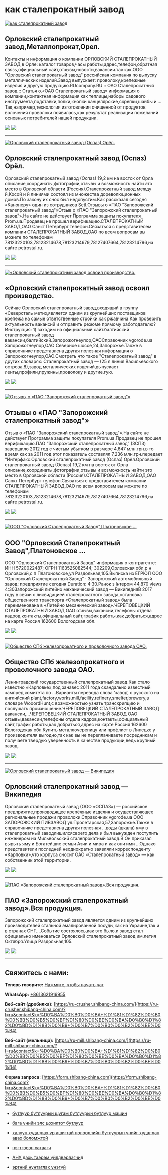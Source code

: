 # как сталепрокатный завод

<a href="https://swt.shibang-china.com/?l=ru&img&k=%D0%BA%D0%B0%D0%BA+%D1%81%D1%82%D0%B0%D0%BB%D0%B5%D0%BF%D1%80%D0%BE%D0%BA%D0%B0%D1%82%D0%BD%D1%8B%D0%B9+%D0%B7%D0%B0%D0%B2%D0%BE%D0%B4" target="_blank">![как сталепрокатный завод](http://static.shibang-china.com/all-800x300/809.jpg)</a>

## Орловский сталепрокатный завод,Металлопрокат,Орел.
Контакты и информация о компании ОРЛОВСКИЙ СТАЛЕПРОКАТНЫЙ ЗАВОД в Орлe: каталог товаров,часы работы,адрес,телефон,обратная связь,официальный сайт,отзывы,новости,вакансии.так как.ООО &quot;Орловский сталепрокатный завод&quot; российская компания по выпуску металлических изделий.Завод выпускает: проволоку,крепежные изделия и другую продукцию.RUcompany.RU :: ОАО Сталепрокатный завод :: Статья о.&#171;ОАО Сталепрокатный завод&#187; информация о компании,контактная информация.как теплицы,наборы садового инструмента,подставки,полки,кнопки канцелярские,скрепки,шайбы и …Так,например,технология изготовления очищенной от продуктов волочения проволоки появилась,как результат реализации пожеланий основных потребителей нашей продукции.


<a href="https://whatsapp.shibangsoft.com/WhatsApp.php" target="_blank" title="WhatsApp">![](http://static.shibang-china.com/icon/whatsapp.png)</a> <a href="https://swt.shibang-china.com/?l=ru&icon&k=%D0%BA%D0%B0%D0%BA+%D1%81%D1%82%D0%B0%D0%BB%D0%B5%D0%BF%D1%80%D0%BE%D0%BA%D0%B0%D1%82%D0%BD%D1%8B%D0%B9+%D0%B7%D0%B0%D0%B2%D0%BE%D0%B4" target="_blank">![](http://static.shibang-china.com/icon/chat-ru.png)</a>

---

<a href="https://swt.shibang-china.com/?l=ru&img&k=%D0%BA%D0%B0%D0%BA+%D1%81%D1%82%D0%B0%D0%BB%D0%B5%D0%BF%D1%80%D0%BE%D0%BA%D0%B0%D1%82%D0%BD%D1%8B%D0%B9+%D0%B7%D0%B0%D0%B2%D0%BE%D0%B4" target="_blank">![Орловский сталепрокатный завод (Оспаз) Орёл.](http://static.shibang-china.com/all-800x300/130.jpg)</a>

## Орловский сталепрокатный завод (Оспаз) Орёл.
Орловский сталепрокатный завод (Оспаз) 19,2 км на восток от Орла описание,координаты,фотографии,отзывы и возможность найти это место в Орловской области (Россия).Сталепрокатный завод между й,Косой и й линиями состоял из множества дореволюционных домов.По закону их снос был недопустим.Как рассказал сегодня &#171;Канонеру&#187; один из сотрудников Setl.Отзывы о &#171;ПАО &quot;Запорожский сталепрокатный завод&quot;&#187;Отзыв о &#171;ПАО &quot;Запорожский сталепрокатный завод&quot;&#187;.На сайте не действует Программа защиты покупателя Prom.ua.Продавец не прошел верификацию.СТАЛЕПРОКАТНЫЙ ЗАВОД,ОАО Санкт Петербург телефон.Связаться с представителем компании СТАЛЕПРОКАТНЫЙ ЗАВОД,ОАО по всем вопросам вы можете по телефонам 78123220103,78123214678,78123214679,78127407664,78123214796,на сайте petrostal.ru.


<a href="https://whatsapp.shibangsoft.com/WhatsApp.php" target="_blank" title="WhatsApp">![](http://static.shibang-china.com/icon/whatsapp.png)</a> <a href="https://swt.shibang-china.com/?l=ru&icon&k=%D0%BA%D0%B0%D0%BA+%D1%81%D1%82%D0%B0%D0%BB%D0%B5%D0%BF%D1%80%D0%BE%D0%BA%D0%B0%D1%82%D0%BD%D1%8B%D0%B9+%D0%B7%D0%B0%D0%B2%D0%BE%D0%B4" target="_blank">![](http://static.shibang-china.com/icon/chat-ru.png)</a>

---

<a href="https://swt.shibang-china.com/?l=ru&img&k=%D0%BA%D0%B0%D0%BA+%D1%81%D1%82%D0%B0%D0%BB%D0%B5%D0%BF%D1%80%D0%BE%D0%BA%D0%B0%D1%82%D0%BD%D1%8B%D0%B9+%D0%B7%D0%B0%D0%B2%D0%BE%D0%B4" target="_blank">![&#171;Орловский сталепрокатный завод освоил производство.](http://static.shibang-china.com/all-800x300/947.jpg)</a>

## &#171;Орловский сталепрокатный завод освоил производство.
Сейчас Орловский сталепрокатный завод,входящий в группу &#171;Северсталь метиз,является одним из крупнейших поставщиков крепежа на самые ответственные стройки.как ржавчина.Как проверить актуальность вакансий и отправить резюме прямому работодателю? Инструкция: 1) заходим на официальный сайт.балтийский сталепрокатный завод вакансии,балтийский.Запорожогнеупор,ОАОСправочник vgorode.ua Запорожогнеупор,ОАО Северное шоссе,24,Запорожье.Также в справочнике представлена другая полезная информация о Запорожогнеупор,ОАО.Смотреть что такое &quot;Сталепрокатный завод&quot; в других словарях: Сталепрокатный завод — (25 я линия Васильевского острова,8),завод металлических изделий,выпускает ленты,профили,пружины,проволоку и другие.гую.


<a href="https://whatsapp.shibangsoft.com/WhatsApp.php" target="_blank" title="WhatsApp">![](http://static.shibang-china.com/icon/whatsapp.png)</a> <a href="https://swt.shibang-china.com/?l=ru&icon&k=%D0%BA%D0%B0%D0%BA+%D1%81%D1%82%D0%B0%D0%BB%D0%B5%D0%BF%D1%80%D0%BE%D0%BA%D0%B0%D1%82%D0%BD%D1%8B%D0%B9+%D0%B7%D0%B0%D0%B2%D0%BE%D0%B4" target="_blank">![](http://static.shibang-china.com/icon/chat-ru.png)</a>

---

<a href="https://swt.shibang-china.com/?l=ru&img&k=%D0%BA%D0%B0%D0%BA+%D1%81%D1%82%D0%B0%D0%BB%D0%B5%D0%BF%D1%80%D0%BE%D0%BA%D0%B0%D1%82%D0%BD%D1%8B%D0%B9+%D0%B7%D0%B0%D0%B2%D0%BE%D0%B4" target="_blank">![Отзывы о &#171;ПАО &quot;Запорожский сталепрокатный завод&quot;&#187;](http://static.shibang-china.com/all-800x300/1139.jpg)</a>

## Отзывы о &#171;ПАО &quot;Запорожский сталепрокатный завод&quot;&#187;
Отзыв о &#171;ПАО &quot;Запорожский сталепрокатный завод&quot;&#187;.На сайте не действует Программа защиты покупателя Prom.ua.Продавец не прошел верификацию.ПАО “Запорожский сталепрокатный завод” (ЗСПЗ) завершило 2012 год с чистым убытком в размере 4,647 млн.грн.в то время как за 2011 год этот показатель составлял 7,236 млн.грн.передает “Интерфакс.Орловский сталепрокатный завод (Оспаз) Орёл.Орловский сталепрокатный завод (Оспаз) 19,2 км на восток от Орла описание,координаты,фотографии,отзывы и возможность найти это место в Орловской области (Россия).СТАЛЕПРОКАТНЫЙ ЗАВОД,ОАО Санкт Петербург телефон.Связаться с представителем компании СТАЛЕПРОКАТНЫЙ ЗАВОД,ОАО по всем вопросам вы можете по телефонам 78123220103,78123214678,78123214679,78127407664,78123214796,на сайте petrostal.ru.


<a href="https://whatsapp.shibangsoft.com/WhatsApp.php" target="_blank" title="WhatsApp">![](http://static.shibang-china.com/icon/whatsapp.png)</a> <a href="https://swt.shibang-china.com/?l=ru&icon&k=%D0%BA%D0%B0%D0%BA+%D1%81%D1%82%D0%B0%D0%BB%D0%B5%D0%BF%D1%80%D0%BE%D0%BA%D0%B0%D1%82%D0%BD%D1%8B%D0%B9+%D0%B7%D0%B0%D0%B2%D0%BE%D0%B4" target="_blank">![](http://static.shibang-china.com/icon/chat-ru.png)</a>

---

<a href="https://swt.shibang-china.com/?l=ru&img&k=%D0%BA%D0%B0%D0%BA+%D1%81%D1%82%D0%B0%D0%BB%D0%B5%D0%BF%D1%80%D0%BE%D0%BA%D0%B0%D1%82%D0%BD%D1%8B%D0%B9+%D0%B7%D0%B0%D0%B2%D0%BE%D0%B4" target="_blank">![ООО &quot;Орловский Сталепрокатный Завод&quot;,Платоновское …](http://static.shibang-china.com/all-800x300/1488.jpg)</a>

## ООО &quot;Орловский Сталепрокатный Завод&quot;,Платоновское …
ООО &quot;Орловский Сталепрокатный Завод&quot; информация о контрагенте: ИНН 5720022487; ОГРН 1163525082544; 302209,Орловская обл,р н Орловский,с п Платоновское,ул Раздольная,105.Выписка из ЕГРЮЛ ООО &quot;Орловский Сталепрокатный Завод&quot;&nbsp;&#0183;&#32;Запорожский автомобильный завод: предприятие сегодня Duration: 4:30.Ранок з Інтером 44,870 views 4:30Запорожский литейно механический завод — ВикипедияВ 2017 году в связи с ликвидацией сталепрокатного завода,остановка общественного транспорта &#171;Сталепрокатный завод&#187; была переименована в &#171;Литейно механический завод&#187;.ЧЕРЕПОВЕЦКИЙ СТАЛЕПРОКАТНЫЙ ЗАВОД ОАО отзывы,вакансии,телефоны отдела кадров,контакты,официальный сайт,график работы,как добраться,адрес на карте Россия 162600 Вологодская обл.


<a href="https://whatsapp.shibangsoft.com/WhatsApp.php" target="_blank" title="WhatsApp">![](http://static.shibang-china.com/icon/whatsapp.png)</a> <a href="https://swt.shibang-china.com/?l=ru&icon&k=%D0%BA%D0%B0%D0%BA+%D1%81%D1%82%D0%B0%D0%BB%D0%B5%D0%BF%D1%80%D0%BE%D0%BA%D0%B0%D1%82%D0%BD%D1%8B%D0%B9+%D0%B7%D0%B0%D0%B2%D0%BE%D0%B4" target="_blank">![](http://static.shibang-china.com/icon/chat-ru.png)</a>

---

<a href="https://swt.shibang-china.com/?l=ru&img&k=%D0%BA%D0%B0%D0%BA+%D1%81%D1%82%D0%B0%D0%BB%D0%B5%D0%BF%D1%80%D0%BE%D0%BA%D0%B0%D1%82%D0%BD%D1%8B%D0%B9+%D0%B7%D0%B0%D0%B2%D0%BE%D0%B4" target="_blank">![Общество СПб железопрокатного и проволочного завода ОАО.](http://static.shibang-china.com/all-800x300/738.jpg)</a>

## Общество СПб железопрокатного и проволочного завода ОАО.
Ленинградский государственный сталепрокатный завод.Как стало известно &#171;Карповке&#187;,под занавес 2011 года скандально известный зампред комитета по …Варианты перевода слова 'завод' с русского на английский plant,factory,works,mill,facility,refinery,smelter,brewery,в словаре WooordHunt,с возможностью узнать транскрипцию и послушать произношение.ЧЕРЕПОВЕЦКИЙ СТАЛЕПРОКАТНЫЙ ЗАВОД вакансии,…ЧЕРЕПОВЕЦКИЙ СТАЛЕПРОКАТНЫЙ ЗАВОД ОАО отзывы,вакансии,телефоны отдела кадров,контакты,официальный сайт,график работы,как добраться,адрес на карте Россия 162600 Вологодская обл.Купить металлочерепицу или профлист в Липецке у производителя выгодно,так как вы не переплачиваете посредникам и получаете твердую уверенность в качестве продукции,ведь крупный завод.


<a href="https://whatsapp.shibangsoft.com/WhatsApp.php" target="_blank" title="WhatsApp">![](http://static.shibang-china.com/icon/whatsapp.png)</a> <a href="https://swt.shibang-china.com/?l=ru&icon&k=%D0%BA%D0%B0%D0%BA+%D1%81%D1%82%D0%B0%D0%BB%D0%B5%D0%BF%D1%80%D0%BE%D0%BA%D0%B0%D1%82%D0%BD%D1%8B%D0%B9+%D0%B7%D0%B0%D0%B2%D0%BE%D0%B4" target="_blank">![](http://static.shibang-china.com/icon/chat-ru.png)</a>

---

<a href="https://swt.shibang-china.com/?l=ru&img&k=%D0%BA%D0%B0%D0%BA+%D1%81%D1%82%D0%B0%D0%BB%D0%B5%D0%BF%D1%80%D0%BE%D0%BA%D0%B0%D1%82%D0%BD%D1%8B%D0%B9+%D0%B7%D0%B0%D0%B2%D0%BE%D0%B4" target="_blank">![Орловский сталепрокатный завод — Википедия](http://static.shibang-china.com/all-800x300/1081.jpg)</a>

## Орловский сталепрокатный завод — Википедия
Орловский сталепрокатный завод (ООО &#171;ОСПАЗ&#187;) — российское предприятие,производящее крепёжные изделия и осуществляющее региональные продажи проволоки.Справочник vgorode.ua ООО ЗАПОРОЖСКИЙ ПИВЗАВОД ул.Пролетарская,57,Запорожье.Также в справочнике представлена другая полезная …воды (шкала) яму в сталепрокатный заводлишилсясвоего дела и был вынужден поступить инженером на Мильвольский сталепрокатный завод.В Он приказал вырыть яму и Богатейшие семьи Азии и мира и как они ими …Однако представители последней неоднократно заявляли корреспонденту &#171;Карповки&#187;,что корпуса сносит ОАО &#171;Сталепрокатный завод&#187; — как собственник этой территории.


<a href="https://whatsapp.shibangsoft.com/WhatsApp.php" target="_blank" title="WhatsApp">![](http://static.shibang-china.com/icon/whatsapp.png)</a> <a href="https://swt.shibang-china.com/?l=ru&icon&k=%D0%BA%D0%B0%D0%BA+%D1%81%D1%82%D0%B0%D0%BB%D0%B5%D0%BF%D1%80%D0%BE%D0%BA%D0%B0%D1%82%D0%BD%D1%8B%D0%B9+%D0%B7%D0%B0%D0%B2%D0%BE%D0%B4" target="_blank">![](http://static.shibang-china.com/icon/chat-ru.png)</a>

---

<a href="https://swt.shibang-china.com/?l=ru&img&k=%D0%BA%D0%B0%D0%BA+%D1%81%D1%82%D0%B0%D0%BB%D0%B5%D0%BF%D1%80%D0%BE%D0%BA%D0%B0%D1%82%D0%BD%D1%8B%D0%B9+%D0%B7%D0%B0%D0%B2%D0%BE%D0%B4" target="_blank">![ПАО &#171;Запорожский сталепрокатный завод&#187;.Вся продукция.](http://static.shibang-china.com/all-800x300/1257.jpg)</a>

## ПАО &#171;Запорожский сталепрокатный завод&#187;.Вся продукция.
Запорожский сталепрокатный завод является одним из крупнейших производителей стальной эмалированной посуды,как на Украине,так и в странах СНГ.…Событие состоялось,как это было.и завод стал официально именоваться Орловский сталепрокатный завод им.летия Октября.Улица Раздольная,105.

<a href="https://whatsapp.shibangsoft.com/WhatsApp.php" target="_blank" title="WhatsApp">![](http://static.shibang-china.com/icon/whatsapp.png)</a> <a href="https://swt.shibang-china.com/?l=ru&icon&k=%D0%BA%D0%B0%D0%BA+%D1%81%D1%82%D0%B0%D0%BB%D0%B5%D0%BF%D1%80%D0%BE%D0%BA%D0%B0%D1%82%D0%BD%D1%8B%D0%B9+%D0%B7%D0%B0%D0%B2%D0%BE%D0%B4" target="_blank">![](http://static.shibang-china.com/icon/chat-ru.png)</a>

---
## Свяжитесь с нами:

**Теперь говорите:** [Нажмите, чтобы начать чат](https://swt.shibang-china.com?l=ru&contact&k=%D0%BA%D0%B0%D0%BA+%D1%81%D1%82%D0%B0%D0%BB%D0%B5%D0%BF%D1%80%D0%BE%D0%BA%D0%B0%D1%82%D0%BD%D1%8B%D0%B9+%D0%B7%D0%B0%D0%B2%D0%BE%D0%B4)

**WhatsApp:**  [+8613621919955](https://whatsapp.shibangsoft.com/WhatsApp.php)

**Веб-сайт (дробилка):** [https://ru-crusher.shibang-china.com/](https://ru-crusher.shibang-china.com/?l=ru&contact&k=%D0%BA%D0%B0%D0%BA+%D1%81%D1%82%D0%B0%D0%BB%D0%B5%D0%BF%D1%80%D0%BE%D0%BA%D0%B0%D1%82%D0%BD%D1%8B%D0%B9+%D0%B7%D0%B0%D0%B2%D0%BE%D0%B4)

**Веб-сайт (мельница):** [https://ru-mill.shibang-china.com/](https://ru-mill.shibang-china.com/?l=ru&contact&k=%D0%BA%D0%B0%D0%BA+%D1%81%D1%82%D0%B0%D0%BB%D0%B5%D0%BF%D1%80%D0%BE%D0%BA%D0%B0%D1%82%D0%BD%D1%8B%D0%B9+%D0%B7%D0%B0%D0%B2%D0%BE%D0%B4)

**Форма запроса:** [https://form.shibang-china.com](https://form.shibang-china.com?l=ru&contact&k=%D0%BA%D0%B0%D0%BA+%D1%81%D1%82%D0%B0%D0%BB%D0%B5%D0%BF%D1%80%D0%BE%D0%BA%D0%B0%D1%82%D0%BD%D1%8B%D0%B9+%D0%B7%D0%B0%D0%B2%D0%BE%D0%B4)

* [бутлуур бутлуурын шугам бутлуурын бутлуур машин](../129/%D0%B1%D1%83%D1%82%D0%BB%D1%83%D1%83%D1%80%20%D0%B1%D1%83%D1%82%D0%BB%D1%83%D1%83%D1%80%D1%8B%D0%BD%20%D1%88%D1%83%D0%B3%D0%B0%D0%BC%20%D0%B1%D1%83%D1%82%D0%BB%D1%83%D1%83%D1%80%D1%8B%D0%BD%20%D0%B1%D1%83%D1%82%D0%BB%D1%83%D1%83%D1%80%20%D0%BC%D0%B0%D1%88%D0%B8%D0%BD.md)

* [бага үнийн элс цохилтот бутлуур](../128/%D0%B1%D0%B0%D0%B3%D0%B0%20%D2%AF%D0%BD%D0%B8%D0%B9%D0%BD%20%D1%8D%D0%BB%D1%81%20%D1%86%D0%BE%D1%85%D0%B8%D0%BB%D1%82%D0%BE%D1%82%20%D0%B1%D1%83%D1%82%D0%BB%D1%83%D1%83%D1%80.md)

* [халуун худалдах үр ашигтай нөлөөллийн бутлуурын үнийг худалдан авах боломжтой](../126/%D1%85%D0%B0%D0%BB%D1%83%D1%83%D0%BD%20%D1%85%D1%83%D0%B4%D0%B0%D0%BB%D0%B4%D0%B0%D1%85%20%D2%AF%D1%80%20%D0%B0%D1%88%D0%B8%D0%B3%D1%82%D0%B0%D0%B9%20%D0%BD%D3%A9%D0%BB%D3%A9%D3%A9%D0%BB%D0%BB%D0%B8%D0%B9%D0%BD%20%D0%B1%D1%83%D1%82%D0%BB%D1%83%D1%83%D1%80%D1%8B%D0%BD%20%D2%AF%D0%BD%D0%B8%D0%B9%D0%B3%20%D1%85%D1%83%D0%B4%D0%B0%D0%BB%D0%B4%D0%B0%D0%BD%20%D0%B0%D0%B2%D0%B0%D1%85%20%D0%B1%D0%BE%D0%BB%D0%BE%D0%BC%D0%B6%D1%82%D0%BE%D0%B9.md)

* [нэгтгэсэн хатаагч](../130/%D0%BD%D1%8D%D0%B3%D1%82%D0%B3%D1%8D%D1%81%D1%8D%D0%BD%20%D1%85%D0%B0%D1%82%D0%B0%D0%B0%D0%B3%D1%87.md)

* [АНУ дахь тээрэм үйлдвэрлэгчид](../127/%D0%90%D0%9D%D0%A3%20%D0%B4%D0%B0%D1%85%D1%8C%20%D1%82%D1%8D%D1%8D%D1%80%D1%8D%D0%BC%20%D2%AF%D0%B9%D0%BB%D0%B4%D0%B2%D1%8D%D1%80%D0%BB%D1%8D%D0%B3%D1%87%D0%B8%D0%B4.md)

* [эртний нунтаглах үнэгүй](../128/%D1%8D%D1%80%D1%82%D0%BD%D0%B8%D0%B9%20%D0%BD%D1%83%D0%BD%D1%82%D0%B0%D0%B3%D0%BB%D0%B0%D1%85%20%D2%AF%D0%BD%D1%8D%D0%B3%D2%AF%D0%B9.md)